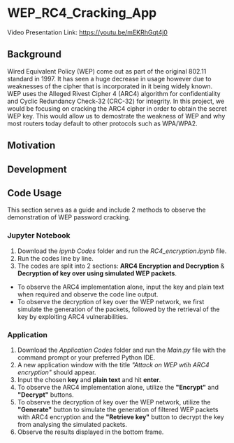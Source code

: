 # WEP_RC4_Cracking_App

Video Presentation Link: https://youtu.be/mEKRhGqt4j0

## Background
Wired Equivalent Policy (WEP) come out as part of the original 802.11 standard in 1997. It has seen a huge decrease in usage however due to weaknesses of the cipher that is incorporated in it being widely known. WEP uses the Alleged Rivest Cipher 4 (ARC4) algorithm for confidentiality and Cyclic Redundancy Check-32 (CRC-32) for integrity. In this project, we would be focusing on cracking the ARC4 cipher in order to obtain the secret WEP key. This would allow us to demostrate the weakness of WEP and why most routers today default to other protocols such as WPA/WPA2.

## Motivation











## Development



## Code Usage
This section serves as a guide and include 2 methods to observe the demonstration of WEP password cracking.

### Jupyter Notebook
1. Download the _ipynb Codes_ folder and run the _RC4\_encryption.ipynb_ file.
2. Run the codes line by line.
3. The codes are split into 2 sections: **ARC4 Encryption and Decryption** & **Decryption of key over using simulated WEP packets**.
  - To observe the ARC4 implementation alone, input the key and plain text when required and observe the code line output.
  - To observe the decryption of key over the WEP network, we first simulate the generation of the packets, followed by the retrieval of the key by exploiting ARC4 vulnerabilities.

### Application
1. Download the _Application Codes_ folder and run the _Main.py_ file with the command prompt or your preferred Python IDE.
2. A new application window with the title _"Attack on WEP wtih ARC4 encryption"_ should appear.
3. Input the chosen **key** and **plain text** and hit **enter**.
4. To observe the ARC4 implementation alone, utilize the **"Encrypt"** and **"Decrypt"** buttons.
5. To observe the decryption of key over the WEP network, utilize the **"Generate"** button to simulate the generation of filtered WEP packets with ARC4 encryption and the **"Retrieve key"** button to decrypt the key from analysing the simulated packets.
6. Observe the results displayed in the bottom frame.
